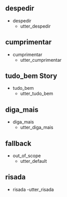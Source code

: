 ## despedir
* despedir
    - utter_despedir

## cumprimentar
* cumprimentar
    - utter_cumprimentar

## tudo_bem Story
* tudo_bem
    - utter_tudo_bem

## diga_mais
* diga_mais
    - utter_diga_mais

## fallback
* out_of_scope
    - utter_default

## risada
* risada
   -utter_risada

